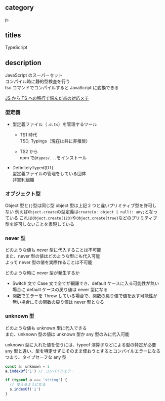 ## category

js

## titles

TypeScript

## description

JavaScript のスーパーセット  
コンパイル時に静的型検査を行う  
tsc コマンドでコンパイルすると JavaScript に変換できる

<a href="https://qiita.com/kurosame/items/3c28f45c8b2e65f5c69d" target="_blank">JS から TS への移行で悩んだ点の対応メモ</a>

### 型定義

- 型定義ファイル（`.d.ts`）を管理するツール

  - TS1 時代  
    TSD, Typings（現在は共に非推奨）

  - TS2 から  
    npm で`@types/...`をインストール

- DefinitelyTyped(DT)  
  型定義ファイルの管理をしている団体  
  非営利組織

### オブジェクト型

Object 型と`{}`型は同じ型
object 型は上記 2 つと違いプリミティブ型を許可しない
例えば`Object.create`の型定義は`create(o: object | null): any;`となっている
これは`Object.create(123)`や`Object.create(true)`などのプリミティブ型を許可しないことを表現している

### never 型

どのような値も never 型に代入することは不可能  
また、never 型の値はどのような型にも代入可能  
よって never 型の値を実際作ることは不可能

どのような時に never 型が発生するか

- Switch 文で Case 文で全てが網羅でき、default ケースに入る可能性が無い場合に default ケースの戻り値は never 型になる
- 関数でエラーを Throw している場合で、関数の戻り値で値を返す可能性が無い場合にその関数の戻り値は never 型となる

### unknown 型

どのような値も unknown 型に代入できる  
また、unknown 型の値は unknown 型か any 型のみに代入可能

unknown 型に入れた値を使うには、typeof 演算子などによる型の特定が必要  
any 型と違い、型を特定せずにそのまま使おうとするとコンパイルエラーになる  
つまり、タイプセーフな any 型

```js
const a: unknown = 1
a.indexOf('1') // コンパイルエラー

if (typeof a === 'string') {
  // 使えるようになる
  a.indexOf('1')
}
```
